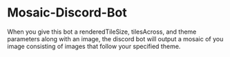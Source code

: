 # Mosaic-Discord-Bot
When you give this bot a renderedTileSize, tilesAcross, and theme parameters along with an image, the discord bot will output a mosaic of you image consisting of images that follow your specified theme.
